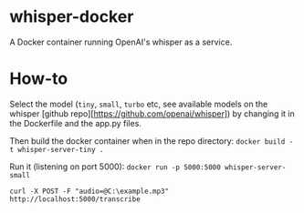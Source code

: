 # whisper-docker
A Docker container running OpenAI's whisper as a service.

# How-to
Select the model (`tiny`, `small`, `turbo` etc, see available models on the whisper [github repo][https://github.com/openai/whisper]) by changing it in the Dockerfile and the app.py files.

Then build the docker container when in the repo directory:
`docker build -t whisper-server-tiny .`


Run it (listening on port 5000):
`docker run -p 5000:5000 whisper-server-small`



`curl -X POST -F "audio=@C:\example.mp3" http://localhost:5000/transcribe`